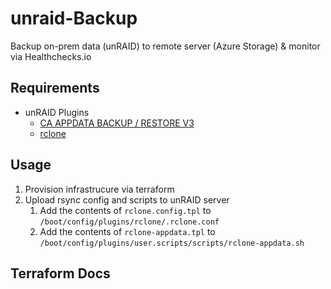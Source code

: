 # unraid-Backup
Backup on-prem data (unRAID) to remote server (Azure Storage) & monitor via Healthchecks.io

## Requirements
- unRAID Plugins
  - [CA APPDATA BACKUP / RESTORE V3](https://forums.unraid.net/topic/132721-plugin-ca-appdata-backup-restore-v3)
  - [rclone](https://forums.unraid.net/topic/51633-plugin-rclone/)

## Usage
1. Provision infrastrucure via terraform
2. Upload rsync config and scripts to unRAID server
   1. Add the contents of `rclone.config.tpl` to `/boot/config/plugins/rclone/.rclone.conf`
   2. Add the contents of `rclone-appdata.tpl` to `/boot/config/plugins/user.scripts/scripts/rclone-appdata.sh`

## Terraform Docs
<!-- BEGINNING OF PRE-COMMIT-TERRAFORM DOCS HOOK -->

<!-- END OF PRE-COMMIT-TERRAFORM DOCS HOOK -->
